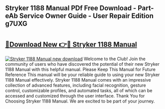## Stryker 1188 Manual PDf Free Download - Part-eAb Service Owner Guide - User Repair Edition g7UXG

# <h2><a href="http://bc58504.oget.top/?id=Stryker+1188+Manual">🔗Download New 👉🔴 Stryker 1188 Manual</a></h2>

[![Stryker 1188 Manual new download](https://i.imgur.com/5g1atiW.png)](http://bc58504.oget.top/?id=Stryker+1188+Manual)
Welcome to the Club! Join the community of users who have discovered the potential of their new Stryker 1188 Manual with this helpful manual. Please Keep This Manual for Future Reference This manual will be your reliable guide to using your new Stryker 1188 Manual effectively. Stryker 1188 Manual comes with an impressive collection of advanced features, including facial recognition, gesture control, customizable profiles, and automated tasks, all of which can be accessed and customized through the user interface. Thank You for Choosing Stryker 1188 Manual. We are excited to be part of your journey.
